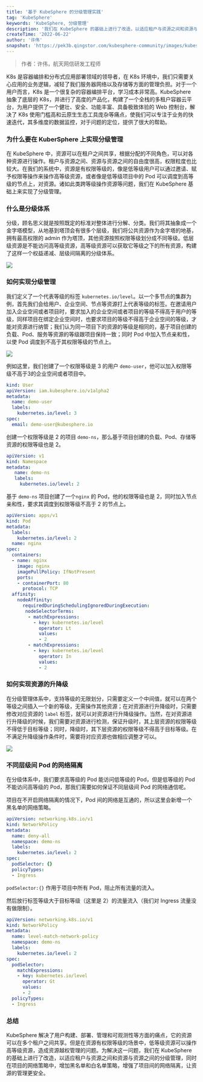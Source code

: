 ```yaml
---
title: '基于 KubeSphere 的分级管理实践'
tag: 'KubeSphere'
keywords: 'KubeSphere, 分级管理'
description: '我们在 KubeSphere 的基础上进行了改造，以适应租户与资源之间和资源与资源之间的分级管理，同时在项目的网络策略中，增加黑名单和白名单策略，增强了项目间的网络隔离，让资源的管理更安全。'
createTime: '2022-06-22'
author: '许伟'
snapshot: 'https://pek3b.qingstor.com/kubesphere-community/images/kubesphere-level-cover.png'
---
```


> 作者：许伟，航天网信研发工程师

K8s 是容器编排和分布式应用部署领域的领导者，在 K8s 环境中，我们只需要关心应用的业务逻辑，减轻了我们服务器网络以及存储等方面的管理负担。对于一个用户而言，K8s 是一个很复杂的容器编排平台，学习成本非常高。KubeSphere 抽象了底层的 K8s，并进行了高度的产品化，构建了一个全栈的多租户容器云平台，为用户提供了一个健壮、安全、功能丰富、具备极致体验的 Web 控制台，解决了 K8s 使用门槛高和云原生生态工具庞杂等痛点，使我们可以专注于业务的快速迭代，其多维度的数据监控，对于问题的定位，提供了很大的帮助。

### 为什么要在 KuberSphere 上实现分级管理

在 KubeSphere 中，资源可以在租户之间共享，根据分配的不同角色，可以对各种资源进行操作。租户与资源之间、资源与资源之间的自由度很高，权限粒度也比较大。在我们的系统中，资源是有权限等级的，像是低等级用户可以通过邀请、赋予权限等操作来操作高等级资源，或者像是低等级项目中的 Pod 可以调度到高等级的节点上，对资源。诸如此类跨等级操作资源等问题，我们在 KubeSphere 基础上来实现了分级管理。

### 什么是分级体系

分级，顾名思义就是按照既定的标准对整体进行分解、分类。我们将其抽象成一个金字塔模型，从地基到塔顶会有很多个层级，我们将公共资源作为金字塔的地基，拥有最高权限的 admin 作为塔顶，其他资源按照权限等级划分成不同等级。低层级资源是不能访问高等级资源，高等级资源可以获取它等级之下的所有资源，构建了这样一个权益递减、层级间隔离的分级体系。

![](https://pek3b.qingstor.com/kubesphere-community/images/level-xuwei-1.jpg)

### 如何实现分级管理

我们定义了一个代表等级的标签 `kubernetes.io/level`。以一个多节点的集群为例，首先我们会给用户、企业空间、节点等资源打上代表等级的标签。在邀请用户加入企业空间或者项目时，要求加入的企业空间或者项目的等级不得高于用户的等级，同样项目在绑定企业空间时，也要求项目的等级不得高于企业空间的等级，才能对资源进行纳管；我们认为同一项目下的资源的等级是相同的，基于项目创建的负载、Pod、服务等资源的等级跟项目保持一致；同时 Pod 中加入节点亲和性，以使 Pod 调度到不高于其权限等级的节点上。

![](https://pek3b.qingstor.com/kubesphere-community/images/level-xuwei-2.jpg)

例如这里，我们创建了一个权限等级是 3 的用户 `demo-user`，他可以加入权限等级不高于3的企业空间或者项目中。

```yaml
kind: User
apiVersion: iam.kubesphere.io/v1alpha2
metadata:
  name: demo-user
  labels:
    kubernetes.io/level: 3
spec:
  email: demo-user@kubesphere.io
```

创建一个权限等级是 2 的项目 `demo-ns`，那么基于项目创建的负载、Pod、存储等资源的权限等级也是 2。

```yaml
apiVersion: v1
kind: Namespace
metadata:
   name: demo-ns
   labels:
     kubernetes.io/level: 2
```

基于 `demo-ns` 项目创建了一个`nginx` 的 Pod，他的权限等级也是 2，同时加入节点亲和性，要求其调度到权限等级不高于 2 的节点上。

```yaml
apiVersion: apps/v1
kind: Pod
metadata:
  labels:
    kubernetes.io/level: 2
  name: nginx
spec:
  containers:
  - name: nginx
    image: nginx
    imagePullPolicy: IfNotPresent
    ports:
    - containerPort: 80
      protocol: TCP
  affinity:
    nodeAffinity:
      requiredDuringSchedulingIgnoredDuringExecution:
       nodeSelectorTerms:
        - matchExpressions:
          - key: kubernetes.io/level
            operator: Lt
            values:
            - 2
        - matchExpressions:
          - key: kubernetes.io/level
            operator: In
            values:
            - 2
```

### 如何实现资源的升降级

在分级管理体系中，支持等级的无限划分，只需要定义一个中间值，就可以在两个等级之间插入一个新的等级，无需操作其他资源；在对资源进行升降级时，只需要修改对应资源的 `label` 标签，就可以对资源进行升降级操作。当然，在对资源进行升降级的时候，我们需要对资源进行检测，保证升级时，其上层资源的权限等级不得低于目标等级；同时，降级时，其下层资源的权限等级不得高于目标等级。在不满足升降级操作条件时，需要将对应资源也做相应调整才可以。

![](https://pek3b.qingstor.com/kubesphere-community/images/level-xuwei-3.png)

### 不同层级间 Pod 的网络隔离

在分级体系中，我们要求高等级的 Pod 能访问低等级的 Pod，但是低等级的 Pod 不能访问高等级的 Pod，那我们需要如何保证不同层级间 Pod 的网络通信呢。

项目在不开启网络隔离的情况下，Pod 间的网络是互通的，所以这里会新增一个黑名单的网络策略。

```yaml
apiVersion: networking.k8s.io/v1
kind: NetworkPolicy
metadata:
  name: deny-all
  namespace: demo-ns
  labels:
    kubernetes.io/level: 2
spec:
  podSelector: {}
  policyTypes:
  - Ingress
```

`podSelector:{}` 作用于项目中所有 Pod，阻止所有流量的流入。

然后放行标签等级大于目标等级（这里是 2）的流量流入（我们对 Ingress 流量没有做限制）。

```yaml
apiVersion: networking.k8s.io/v1
kind: NetworkPolicy
metadata:
  name: level-match-network-policy
  namespace: demo-ns
  labels:
    kubernetes.io/level: 2
spec:
  podSelector:
    matchExpressions:
    - key: kubernetes.io/level
      operator: Gt
      values:
      - 2
  policyTypes:
  - Ingress
```

### 总结

KubeSphere 解决了用户构建、部署、管理和可观测性等方面的痛点，它的资源可以在多个租户之间共享。但是在资源有权限等级的场景中，低等级资源可以操作高等级资源，造成资源越权管理的问题。为解决这一问题，我们在 KubeSphere 的基础上进行了改造，以适应租户与资源之间和资源与资源之间的分级管理，同时在项目的网络策略中，增加黑名单和白名单策略，增强了项目间的网络隔离，让资源的管理更安全。
